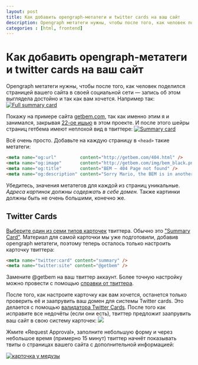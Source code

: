 ```yaml
---
layout: post
title: Как добавить opengraph-метатеги и twitter cards на ваш сайт
description: Opengraph метатеги нужны, чтобы после того, как человек поделился страницей вашего сайта в своей социальной сети — запись об этом выглядела достойно и так как вам хочется.
categories : [html, frontend]
---
```


# Как добавить opengraph-метатеги и twitter cards на ваш сайт

Opengraph метатеги нужны, чтобы после того, как человек поделился страницей
вашего сайта в своей социальной сети — запись об этом выглядела достойно и так как вам хочется. Например так:
[![Full summary card](http://i.imgur.com/A0u0DoA.png)](https://twitter.com/nytimes/status/547531618098118656)

Покажу на примере сайта [getbem.com][gb], так как именно этим я и занимался,
закрывая [22-ое ишью][issue-22] в этом проекте. И после этого шейры страниц гетбема имеют неплохой вид в твиттере:
[![Summary card](http://i.imgur.com/3XxXyTK.png)](https://twitter.com/getbem/status/547330502135652352)

Всё очень просто. Добавьте на каждую страницу в `<head>` такие метатеги:

```html
<meta name="og:url"         content="http://getbem.com/404.html" />
<meta name="og:image"       content="http://getbem.com/img/bem_black.png" />
<meta name="og:title"       content="BEM — 404 Page not found" />
<meta name="og:description" content="Sorry Mario, the BEM is in another castl" />
```

Убедитесь, значения метатегов для каждой из страниц уникальные.
*Адреса картинок должны содержать в себе домен.* Также картинки должны быть
не очень большими, конечно же.

## Twitter Сards

[Выберите один из семи типов карточек][cards-types] твиттера. Обычно это
["Summary Card"][summary-card]. Материал для самой карточки мы уже подготовили,
добавив opengraph метатеги, поэтому теперь осталось только настроить карточку твиттера:

```html
<meta name="twitter:card" content="summary" />
<meta name="twitter:site" content="@getbem" />
```

Замените @getbem на ваш твиттер аккаунт. Более точную настройку можно провести
с помощью [справки от твиттера][cards].

После того, как настроите карточку как вам хочется,
останется только проверить её и заапрувить ваш домен для системы Twitter cards.
Это делается с помощью [валидатора Twitter Cards][validator]. После того как исправите все недочёты
(если они есть), твиттер предложит заапрувить ваш сайт в свою систему карточек:
![](http://i.imgur.com/WOOWs22.png)

Жмите «Request Approval», заполните небольшую форму и через небольшое время (примерно 15 минут) твиттер
начнёт показывать твиты о страницах вашего сайта с дополнительной информацией:

[![карточка у медузы](http://i.imgur.com/jZLZUtf.png)](https://twitter.com/meduzaproject/status/547456821741768705)

[cards]: https://dev.twitter.com/cards/markup
[cards-types]: https://dev.twitter.com/cards/types
[summary-card]: https://dev.twitter.com/cards/types/summary
[gb]: http://getbem.com
[issue-22]: https://github.com/getbem/getbem.com/issues/22
[validator]: https://cards-dev.twitter.com/validator
